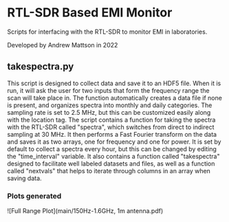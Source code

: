 # RTL-SDR Based EMI Monitor
Scripts for interfacing with the RTL-SDR to monitor EMI in laboratories. 

Developed by Andrew Mattson in 2022

## takespectra.py
This script is designed to collect data and save it to an HDF5 file. When it is run, it will ask the user for two inputs that form the frequency range the scan will take place in. The function automatically creates a data file if none is present, and organizes spectra into monthly and daily categories. The sampling rate is set to 2.5 MHz, but this can be customized easily along with the location tag. 
The script contains a function for taking the spectra with the RTL-SDR called "spectra", which switches from direct to indirect sampling at 30 MHz. It then performs a Fast Fourier transform on the data and saves it as two arrays, one for frequency and one for power. It is set by default to collect a spectra every hour, but this can be changed by editing the "time_interval" variable. 
It also contains a function called "takespectra" designed to facilitate well labeled datasets and files, as well as a function called "nextvals" that helps to iterate through columns in an array when saving data. 

### Plots generated
![Full Range Plot](main/150Hz-1.6GHz, 1m antenna.pdf)


##
